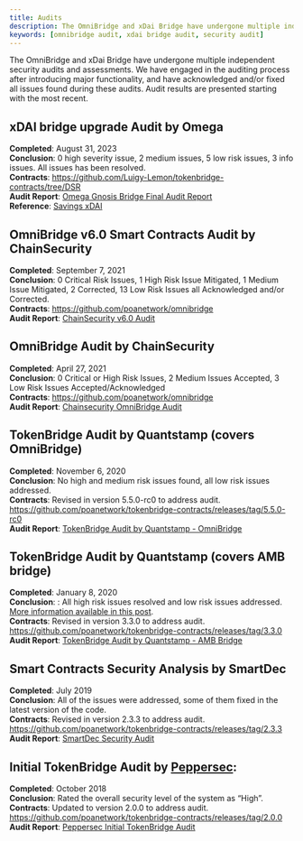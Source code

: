 ```yaml
---
title: Audits
description: The OmniBridge and xDai Bridge have undergone multiple independent security audits and assessments.
keywords: [omnibridge audit, xdai bridge audit, security audit]
---
```


The OmniBridge and xDai Bridge have undergone multiple independent security audits and assessments. We have engaged in the auditing process after introducing major functionality, and have acknowledged and/or fixed all issues found during these audits. Audit results are presented starting with the most recent.

## xDAI bridge upgrade Audit by Omega

**Completed**: August 31, 2023  
**Conclusion**: 0 high severity issue, 2 medium issues, 5 low risk issues, 3 info issues. All issues has been resolved.  
**Contracts**: https://github.com/Luigy-Lemon/tokenbridge-contracts/tree/DSR  
**Audit Report**: [Omega Gnosis Bridge Final Audit Report](../../static/files/Omega%20-%20Gnosis%20Bridge%20-%20final%20report.pdf)  
**Reference**: [Savings xDAI](../bridges/tokenbridge/xdai-bridge.md#savings-xdai)

## OmniBridge v6.0 Smart Contracts Audit by ChainSecurity

**Completed**: September 7, 2021  
**Conclusion**: 0 Critical Risk Issues, 1 High Risk Issue Mitigated, 1 Medium Issue Mitigated, 2 Corrected, 13 Low Risk Issues all Acknowledged and/or Corrected.  
**Contracts**: https://github.com/poanetwork/omnibridge  
**Audit Report**: [ChainSecurity v6.0 Audit](/files/ChainSecurity_POA_Network_Omnibridge_Version_6_0_audit.pdf)

## OmniBridge Audit by ChainSecurity

**Completed**: April 27, 2021  
**Conclusion**: 0 Critical or High Risk Issues, 2 Medium Issues Accepted, 3 Low Risk Issues Accepted/Acknowledged  
**Contracts**: https://github.com/poanetwork/omnibridge  
**Audit Report**: [Chainsecurity OmniBridge Audit](https://chainsecurity.com/security-audit/poa-network-omnibridge/)

## TokenBridge Audit by Quantstamp (covers OmniBridge)

**Completed**: November 6, 2020  
**Conclusion**: No high and medium risk issues found, all low risk issues addressed.  
**Contracts**: Revised in version 5.5.0-rc0 to address audit. https://github.com/poanetwork/tokenbridge-contracts/releases/tag/5.5.0-rc0  
**Audit Report**: [TokenBridge Audit by Quantstamp - OmniBridge](https://github.com/omni/tokenbridge/blob/master/audit/quantstamp/POA-Network-TokenBridge-contracts-5.4.1-security-assessment-report.pdf)

## TokenBridge Audit by Quantstamp (covers AMB bridge)

**Completed**: January 8, 2020  
**Conclusion**: : All high risk issues resolved and low risk issues addressed. [More information available in this post](https://forum.poa.network/t/quantstamp-security-audit-for-tokenbridge-contracts-completed/3233).  
**Contracts**: Revised in version 3.3.0 to address audit. https://github.com/poanetwork/tokenbridge-contracts/releases/tag/3.3.0  
**Audit Report**: [TokenBridge Audit by Quantstamp - AMB Bridge](https://github.com/omni/tokenbridge/blob/73d500210546e2959536dc569f1aec5752077225/audit/quantstamp/POA-Network-Token-bridge-security-assessment-report.pdf)

## Smart Contracts Security Analysis by SmartDec

**Completed**: July 2019  
**Conclusion**: All of the issues were addressed, some of them fixed in the latest version of the code.  
**Contracts**: Revised in version 2.3.3 to address audit. https://github.com/poanetwork/tokenbridge-contracts/releases/tag/2.3.3  
**Audit Report**: [SmartDec Security Audit](https://github.com/omni/tokenbridge/blob/73d500210546e2959536dc569f1aec5752077225/audit/smartdec/POA-Network-TokenBridge-Contracts-v2-3-2-Security-Assessment.pdf)

## Initial TokenBridge Audit by [Peppersec](https://peppersec.com/):

**Completed**: October 2018  
**Conclusion**: Rated the overall security level of the system as “High”.  
**Contracts**: Updated to version 2.0.0 to address audit. https://github.com/poanetwork/tokenbridge-contracts/releases/tag/2.0.0  
**Audit Report**: [Peppersec Initial TokenBridge Audit](https://github.com/omni/tokenbridge/blob/73d500210546e2959536dc569f1aec5752077225/audit/peppersec/POA-Network-Token-bridge-security-assessment-report.pdf)
